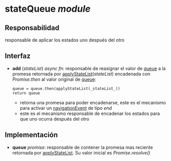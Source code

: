 # stateQueue _module_

## Responsabilidad

responsable de aplicar los estados uno después del otro

## Interfaz

-   **add** (_stateList_) _async fn_: responsable de reasignar el valor de [queue](#implementación) a la promesa retornada por [applyStateList](../states.md#implementación)(_stateList_) encadenada con _Promise.then_ al valor original de [queue](#implementación):

    ```
    queue = queue.then(applyStateList(_stateList_))
    return queue
    ```

    -   retorna una promesa para poder encadenarse, este es el mecanismo para activar un [navigationEvent](../display.md#eventos) de tipo _end_
    -   este es el mecanismo responsable de encadenar los estados para que uno ocurra después del otro

## Implementación

-   **queue** _promise_: responsable de contener la promesa mas reciente retornada por [applyStateList](../states.md#implementación). Su valor inicial es _Promise.resolve()_
